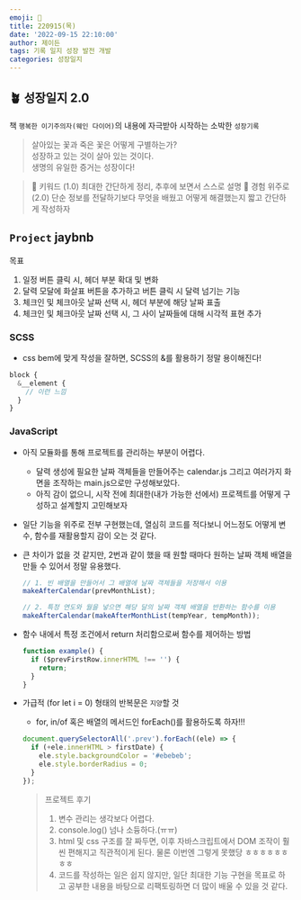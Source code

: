 ```yaml
---
emoji: 🌱
title: 220915(목)
date: '2022-09-15 22:10:00'
author: 제이든
tags: 기록 일지 성장 발전 개발
categories: 성장일지
---
```


## 🪴 성장일지 2.0

책 `행복한 이기주의자(웨인 다이어)`의 내용에 자극받아 시작하는 소박한 `성장기록`

> 살아있는 꽃과 죽은 꽃은 어떻게 구별하는가?<br/>
> 성장하고 있는 것이 살아 있는 것이다.<br/>
> 생명의 유일한 증거는 성장이다!

> 🌳 키워드 (1.0)
> 최대한 간단하게 정리, 추후에 보면서 스스로 설명
> 🍉 경험 위주로 (2.0)
> 단순 정보를 전달하기보다 무엇을 배웠고 어떻게 해결했는지 짧고 간단하게 작성하자

## `Project` jaybnb

목표

1. 일정 버튼 클릭 시, 헤더 부분 확대 및 변화
2. 달력 모달에 화살표 버튼을 추가하고 버튼 클릭 시 달력 넘기는 기능
3. 체크인 및 체크아웃 날짜 선택 시, 헤더 부분에 해당 날짜 표출
4. 체크인 및 체크아웃 날짜 선택 시, 그 사이 날짜들에 대해 시각적 표현 추가

### SCSS

- css bem에 맞게 작성을 잘하면, SCSS의 &를 활용하기 정말 용이해진다!

```scss
block {
  &__element {
    // 이런 느낌
  }
}
```

### JavaScript

- 아직 모듈화를 통해 프로젝트를 관리하는 부분이 어렵다.

  - 달력 생성에 필요한 날짜 객체들을 만들어주는 calendar.js 그리고 여러가지 화면을 조작하는 main.js으로만 구성해보았다.
  - 아직 감이 없으니, 시작 전에 최대한(내가 가능한 선에서) 프로젝트를 어떻게 구성하고 설계할지 고민해보자

- 일단 기능을 위주로 전부 구현했는데, 열심히 코드를 적다보니 어느정도 어떻게 변수, 함수를 재활용할지 감이 오는 것 같다.
- 큰 차이가 없을 것 같지만, 2번과 같이 했을 때 원할 때마다 원하는 날짜 객체 배열을 만들 수 있어서 정말 유용했다.

  ```js
  // 1. 빈 배열을 만들어서 그 배열에 날짜 객체들을 저장해서 이용
  makeAfterCalendar(prevMonthList);

  // 2. 특정 연도와 월을 넣으면 해당 달의 날짜 객체 배열을 반환하는 함수를 이용
  makeAfterCalendar(makeAfterMonthList(tempYear, tempMonth));
  ```

- 함수 내에서 특정 조건에서 return 처리함으로써 함수를 제어하는 방법

  ```js
  function example() {
    if ($prevFirstRow.innerHTML !== '') {
      return;
    }
  }
  ```

- 가급적 (for let i = 0) 형태의 반복문은 `지양`할 것

  - for, in/of 혹은 배열의 메서드인 forEach()를 활용하도록 하자!!!

  ```js
  document.querySelectorAll('.prev').forEach((ele) => {
    if (+ele.innerHTML > firstDate) {
      ele.style.backgroundColor = '#ebebeb';
      ele.style.borderRadius = 0;
    }
  });
  ```

  > 프로젝트 후기
  >
  > 1. 변수 관리는 생각보다 어렵다.
  > 2. console.log() 넘나 소듕하다.(ㅠㅠ)
  > 3. html 및 css 구조를 잘 짜두면, 이후 자바스크립트에서 DOM 조작이 훨씬 편해지고 직관적이게 된다.
  >    물론 이번엔 그렇게 못했당 ㅎㅎㅎㅎㅎㅎㅎㅎ
  > 4. 코드를 작성하는 일은 쉽지 않지만, 일단 최대한 기능 구현을 목표로 하고 공부한 내용을 바탕으로 리팩토링하면 더 많이 배울 수 있을 것 같다.

```toc

```
